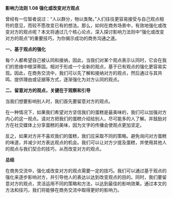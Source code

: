 **影响力法则 1.08 强化或改变对方观点**

曾经有一位智者说过：“人以群分，物以类聚。”人们往往更容易接受与自己观点相符的意见，而较不愿改变已有的想法。那么，如何在商务场景中，有效地强化或改变对方的观点呢？本文将通过几个核心论点，深入探讨影响力法则中“强化或改变对方的观点”的重要技巧，为你揭示成功的商务沟通之道。

**一、基于观点的强化**

每个人都希望自己被认同和接纳，因此，当我们对某个观点表示认同时，它会在我们的思维中根深蒂固。相对于形成一个全新的观点，基于已有观点的强化更容易实现。因此，在商务交流中，我们可以先了解和接纳对方的观点，然后通过与其共鸣、提供理由或证据等方式，逐渐强化为对方认同的观点。

**二、留意对方的观点，关键在于观察和引导**

当我们想要影响别人时，我们首先要留意对方的观点。

在一种情况下，如果我们希望对方坚信我们的蛋糕是最美味的，我们可以加强对方内心的这一观点。请对方把我们的蛋糕介绍给别人，尽可能多的人了解。并鼓励对方在社交媒体上分享蛋糕的美味，因为文字的传播会使观点更加坚定。

反之，如果对方并不喜欢我们的蛋糕，我们应采取不同的策略。避免询问对方蛋糕的味道，并减少对方表达观点的机会。我们可以让对方少提及蛋糕，并使用其他人的观点与我们契合的技巧，从而改变对方的观点。

**总结**

在商务交流中，强化或改变对方的观点需要一定的技巧。我们可以通过基于观点的强化来逐步影响对方，并引导他人的表达以达到改变观点的目的。同时，我们要留意对方的观点，灵活运用不同的策略和方法，以达到最佳的影响效果。通过本文的方法和技巧，我们将能够在商务交流中取得更好的影响力。